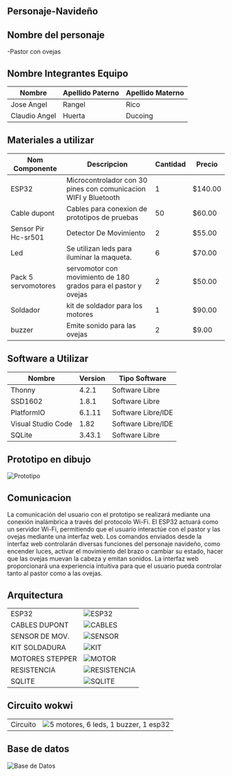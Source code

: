 ## Personaje-Navideño


## Nombre del personaje 

-Pastor con ovejas

##  Nombre Integrantes Equipo

|Nombre | Apellido Paterno | Apellido Materno |
|-|-|-|
|Jose Angel|Rangel|Rico|
|Claudio Angel|Huerta|Ducoing|

## Materiales a utilizar


|Nom Componente | Descripcion | Cantidad| Precio|
|-|-|-|-|
|ESP32|Microcontrolador con 30 pines con comunicacion WIFI y Bluetooth|1|$140.00|
|Cable dupont|Cables para conexion de prototipos de pruebas|50|$60.00|
|Sensor Pir Hc-sr501|Detector De Movimiento|2|$55.00|
|Led|Se utilizan leds para iluminar la maqueta.|6|$70.00|
|Pack 5 servomotores|servomotor con movimiento de 180 grados para el pastor y ovejas|2|$50.00|
|Soldador|kit de soldador para los motores|1| $90.00|
|buzzer|Emite sonido para las ovejas|2|$9.00|





## Software a Utilizar
|Nombre|Version|Tipo Software|
|-|-|-|
|Thonny|4.2.1|Software Libre|
|SSD1602|1.8.1|Software Libre|
|PlatformIO|6.1.11|Software Libre/IDE|
|Visual Studio Code|1.82|Software Libre/IDE|
|SQLite|3.43.1|Software Libre|

## Prototipo en dibujo

![Prototipo](https://github.com/AngelRico12/Personaje/blob/main/WhatsApp%20Image%202023-11-08%20at%206.49.26%20PM.jpeg)


## Comunicacion
La comunicación del usuario con el prototipo se realizará mediante una conexión inalámbrica a través del protocolo Wi-Fi. El ESP32 actuará como un servidor Wi-Fi, permitiendo que el usuario interactúe con el pastor y las ovejas mediante una interfaz web. Los comandos enviados desde la interfaz web controlarán diversas funciones del personaje navideño, como encender luces, activar el movimiento del brazo o cambiar su estado, hacer que las ovejas muevan la cabeza y emitan sonidos. La interfaz web proporcionará una experiencia intuitiva para que el usuario pueda controlar tanto al pastor como a las ovejas.

## Arquitectura 
|||
|-|-|
ESP32|![ESP32](https://github.com/AngelRico12/Personaje/blob/main/ESP32.jpg)|
CABLES DUPONT|![CABLES](https://github.com/AngelRico12/Personaje/blob/main/CABLES.jpeg)|
SENSOR DE MOV.|![SENSOR](https://github.com/AngelRico12/Personaje/blob/main/SENSOR.jpeg)|
KIT SOLDADURA|![KIT](https://github.com/AngelRico12/Personaje/blob/main/kit%20solda.jpeg)|
MOTORES STEPPER|![MOTOR](https://github.com/AngelRico12/Personaje/blob/main/MOTORES.jpeg)|
RESISTENCIA|![RESISTENCIA](https://github.com/AngelRico12/Personaje/blob/main/resistencia.jpeg)|
SQLITE|![SQLITE](https://github.com/AngelRico12/Personaje/blob/main/SQLITE.jpeg)|



## Circuito wokwi
|||
|-|-|
Circuito|![5 motores, 6 leds, 1 buzzer, 1 esp32](https://github.com/AngelRico12/Personaje/blob/main/wokwi.jpeg)|



## Base de datos
![Base de Datos]()
